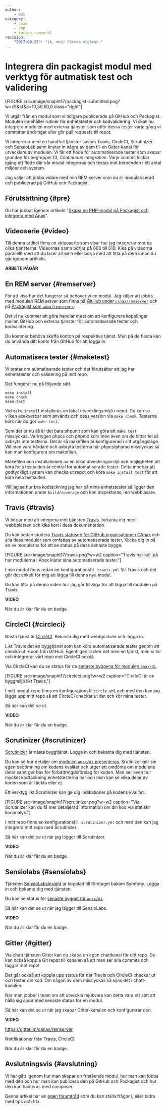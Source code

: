 ```yaml
---
author:
    - mos
category:
    - anax
    - php
    - kursen ramverk1
revision:
    "2017-09-25": "(A, mos) Första utgåvan."
...
```

Integrera din packagist modul med verktyg för autmatisk test och validering
==================================

[FIGURE src=image/snapht17/packagist-submitted.png?w=c5&cf&a=10,50,50,0 class="right"]

Vi utgår från en modul som vi tidigare publicerade på GitHub och Packagist. Modulen innehåller rutiner för enhetstester och kodvalidering. Vi skall nu integrera modulen med externa tjänster som utför dessa tester varje gång vi committar ändringar eller gör pull requests till repot.

Vi integrerar med en handfull tjänster såsom Travis, CircleCI, Scrutinizer och SensioLab samt knyter in några av dem till en Gitter-kanal för utvecklare av modulen. Vi får ett flöde för automatiserade tester som skapar grunden för begreppet CI, _Continuous Integration_. Varje commit kickar igång ett flöde där vår modul integreras och testas mot beroenden i ett antal miljöer och system.

<!--more-->

Jag väljer att jobba vidare med min REM server som nu är modulariserad och publicerad på GitHub och Packagist.



Förutsättning {#pre}
--------------------------------------

Du har jobbat igenom artikeln "[Skapa en PHP-modul på Packagist och integrera med Anax](kunskap/skapa-en-php-modul-pa-packagist-och-integrera-med-anax)".



Videoserie {#video}
--------------------------------------

Till denna artikel finns en [videoserie](https://www.youtube.com/playlist?list=PLKtP9l5q3ce-IxTc7j499fXMJ9tMOpTHH) som visar hur jag integrerar mot de olika tjänsterna. Videornas namn börjar på 600 till 610. Kika på videorna parallellt med att du läser artikeln eller börja med att titta på dem innan du går igenom artikeln.


**ARBETE PÅGÅR**
<!--stop-->

En REM server {#remserver}
--------------------------------------

För att visa hur det fungerar så behöver vi en modul. Jag väljer att jobba med modulen REM server som finns på [GitHub under `canax/remserver`](https://github.com/canax/remserver/) och på [Packagist som `anax/remserver`](https://packagist.org/packages/anax/remserver).

Det vi nu kommer att göra handlar mest om att konfigurera kopplingar mellan GitHub och externa tjänster för automatiserade tester och kodvalidering.

Du kommer behöva skaffa konton på respektive tjänst. Men på de flesta kan du använda ditt konto från GitHub för att logga in.



Automatisera tester {#maketest}
--------------------------------------

Vi pratar om autmatiserade tester och det förutsätter att jag har enhetstester och validering på mitt repo.

Det fungerar nu på följande sätt.

```text
make install
make check
make test
```

Vid `make install` installeras en lokal utvecklingsmiljö i repot. Du kan se vilken exekverbar som används och dess version via `make check`. Testerna körs när du gör `make test`. 

Som det är nu så är det bara phpunit som kan göra att `make test` misslyckas. Verktygen phpcs och phpmd körs men även om de hittar fel så avbryts inte testerna. Det är så makefilen är konfigurerad i sitt utgångsläge. Vill man vara hårdare och avbryta testerna när phpcs/phpmd misslyckas så kan man konfigurera om makefilen.

Makefilen och installationen av en lokal utvecklingsmiljö och möjligheten att köra hela testsuiten är central för automatiserade tester. Detta innebär att godtyckligt system kan checka ut repot och köra `make install test` för att köra hela testsuiten.

Vill jag se hur bra kodtäckning jag har på mina enhetstester så ligger den informationen under `build/coverage` och kan inspekteras i en webbläsare.



Travis {#travis}
--------------------------------------

Vi börjar med att integrera mot tjänsten [Travis](https://travis-ci.org/). bekanta dig med webbplatsen och kika kort i dess dokumentation.

Du kan sedan studera [Travis statusen för GitHub organisationen CAnax](https://travis-ci.org/canax) och alla dess moduler som omfattas av automatiserade tester. Klicka dig in på en av modulerna för att se status på dess senaste bygge. 

[FIGURE src=image/snapht17/travis.png?w=w2 caption="Travis har koll på hur modulerna i Anax klarar sina automatiserade tester."]

I min modul finns redan en konfigurationsfil `.travis.yml` för Travis och det gör det enkelt för mig att lägga till denna nya modul.

Du kan titta på denna video hur jag går tillväga för att lägga till modulen på Travis.

**VIDEO**

När du är klar får du en badge.



CircleCI {#circleci}
--------------------------------------

Nästa tjänst är [CircleCI](https://circleci.com/). Bekanta dig med webbplatsen och logga in.

Likt Travis det en byggtjänst som kan köra automatiserade tester genom att checka ut repon från GitHub. Egentligen räcker det men en tjänst, men vi tar och integrerar vårt repo mot CircleCI också.

Via CircleCI kan du se status för de [senaste byggena för modulen `anax/di`](https://circleci.com/gh/canax/remserver).

[FIGURE src=image/snapht17/circleci.png?w=w2 caption="CircleCI är en byggmiljö likt Travis."]

I mitt modul-repo finns en konfigurationsfil `circle.yml` och med den kan jag lägga upp mitt repo så att CircleCI checkar ut det och kör mina tester.

Så här kan det se ut.

**VIDEO**

När du är klar får du en badge.



Scrutinizer {#scrutinizer}
--------------------------------------

[Scrutinizer](https://scrutinizer-ci.com/) är nästa byggtjänst. Logga in och bekanta dig med tjänsten.

Du kan se hur detaljer om [modulen `anax/di` presenteras](https://scrutinizer-ci.com/g/canax/di/). Srutinizer gör sin egen bedömning om kodens kvalitet och utger ett omdöme om modulens delar samt ger bas för förbättringdsförslag för koden. Man ser även hur mycket kodtäckning enhetstesterna har och man kan se vilka delar av koden som är täckta eller ej.

Ett verktyg likt Scrutinizer kan ge dig indikationer på kodens kvalitet.

[FIGURE src=image/snapht17/scrutinizer.png?w=w2 caption="Via Scrutinizer kan du få mer detaljerad information om din kod via statiskt kodanalys."]

I mitt repo finns en konfigurationsfil `.scrutinizer.yml` och med den kan jag integrera mitt repo med Scrutinizer.

Så här kan det se ut när jag lägger till Scrutinizer.

**VIDEO**

När du är klar får du en badge.



Sensiolabs {#sensiolabs}
--------------------------------------

Tjänsten [SensioLabsInsight](https://insight.sensiolabs.com/) är kopplad till företaget bakom Symfony. Logga in och bekanta dig med tjänsten.

Du kan se status för [senaste bygget för `anax/di`](https://insight.sensiolabs.com/projects/850a0607-ad17-4dcc-924c-ad0bb6ae8d63). 

Så här kan det se ut när jag lägger till SensioLabs.

**VIDEO**

När du är klar får du en badge.



Gitter {#gitter}
--------------------------------------

Via chatt tjänsten Gitter kan du skapa en egen chattkanal för ditt repo. Du kan också koppla Git repot till kanalen så att man ser alla commits och taggar mot repot.

Det går också att koppla upp status för när Travis och CircleCI checkar ut och testar din kod. Om någon av dem misslyckas så syns det i chatt-kanalen.

När man jobbar i team om att utveckla mjukvara kan detta vara ett sätt att hålla sig ajour med senaste status för en modul.

Så här kan det se ut när jag skapar Gitter-kanalen och konfigurerar den.

**VIDEO**



https://gitter.im/canax/remserver

Notifikationer från Travis, CircleCI.

När du är klar får du en badge.



Avslutningsvis {#avslutning}
--------------------------------------

Vi har gått igenom hur man skapar en fristående modul, hur man kan jobba med den och hur man kan publicera den på GitHub och Packagist och hur den kan hanteras med composer.

Denna artikel har en [egen forumtråd](t/6840) som du kan ställa frågor i, eller bidra med tips och trix.
